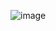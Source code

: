 ![image](https://user-images.githubusercontent.com/20345404/136970976-6ddb1def-853a-433c-929c-6ce3ec49b6c2.png)

